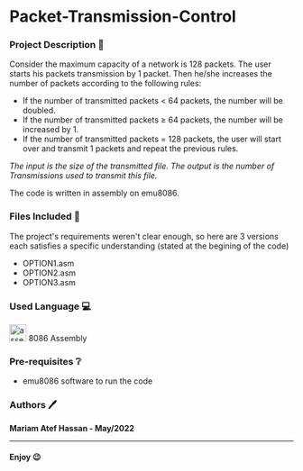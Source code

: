 # Packet-Transmission-Control

### Project Description :page_facing_up:
Consider the maximum capacity of a network is 128 packets. The user starts his packets transmission by 1 packet. Then he/she increases the number of packets according to the following rules:
- If the number of transmitted packets < 64 packets, the number will be doubled.
- If the number of transmitted packets ≥ 64 packets, the number will be increased by 1.
- If the number of transmitted packets = 128 packets, the user will start over and transmit 1 packets and repeat the previous rules.

_The input is the size of the transmitted file.
The output is the number of Transmissions used to transmit this file._

The code is written in assembly on emu8086.

### Files Included 📁
The project's requirements weren't clear enough, so here are 3 versions each satisfies a specific understanding (stated at the begining of the code)
- OPTION1.asm 
- OPTION2.asm 
- OPTION3.asm   

### Used Language 💻

<img src="https://hackr.io/tutorials/learn-assembly-language/logo/logo-assembly-language?ver=1603208610" alt="assembly" width="30" height="30">  8086 Assembly

### Pre-requisites ❔
- emu8086 software to run the code



### Authors 🖊️
**Mariam Atef Hassan  -  May/2022**

<hr>

#### Enjoy 😉
